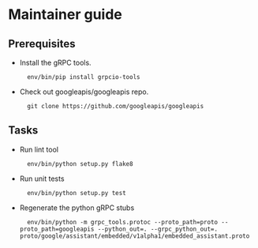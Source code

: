 Maintainer guide
================

## Prerequisites

- Install the gRPC tools.

        env/bin/pip install grpcio-tools

- Check out googleapis/googleapis repo.

        git clone https://github.com/googleapis/googleapis

## Tasks

- Run lint tool

        env/bin/python setup.py flake8

- Run unit tests

        env/bin/python setup.py test

- Regenerate the python gRPC stubs

        env/bin/python -m grpc_tools.protoc --proto_path=proto --proto_path=googleapis --python_out=. --grpc_python_out=. proto/google/assistant/embedded/v1alpha1/embedded_assistant.proto
